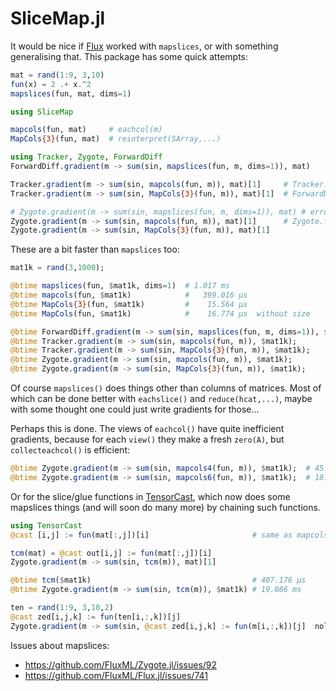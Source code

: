 # SliceMap.jl

It would be nice if [Flux](https://github.com/FluxML/Flux.jl) worked with `mapslices`, 
or with something generalising that. This package has some quick attempts:

```julia
mat = rand(1:9, 3,10)
fun(x) = 2 .+ x.^2
mapslices(fun, mat, dims=1)

using SliceMap

mapcols(fun, mat)     # eachcol(m)
MapCols{3}(fun, mat)  # reinterpret(SArray,...)

using Tracker, Zygote, ForwardDiff
ForwardDiff.gradient(m -> sum(sin, mapslices(fun, m, dims=1)), mat)

Tracker.gradient(m -> sum(sin, mapcols(fun, m)), mat)[1]     # Tracker.forward per slice
Tracker.gradient(m -> sum(sin, MapCols{3}(fun, m)), mat)[1]  # ForwardDiff on slices

# Zygote.gradient(m -> sum(sin, mapslices(fun, m, dims=1)), mat) # errors
Zygote.gradient(m -> sum(sin, mapcols(fun, m)), mat)[1]      # Zygote.forward 
Zygote.gradient(m -> sum(sin, MapCols{3}(fun, m)), mat)[1]
```

These are a bit faster than `mapslices` too:

```julia
mat1k = rand(3,1000);

@btime mapslices(fun, $mat1k, dims=1)  # 1.017 ms
@btime mapcols(fun, $mat1k)            #   399.016 μs
@btime MapCols{3}(fun, $mat1k)         #    15.564 μs
@btime MapCols(fun, $mat1k)            #    16.774 μs  without size

@btime ForwardDiff.gradient(m -> sum(sin, mapslices(fun, m, dims=1)), $mat1k); # 372.705 ms
@btime Tracker.gradient(m -> sum(sin, mapcols(fun, m)), $mat1k);               #  70.203 ms
@btime Tracker.gradient(m -> sum(sin, MapCols{3}(fun, m)), $mat1k);            #     146.561 μs, 330.51 KiB
@btime Zygote.gradient(m -> sum(sin, mapcols(fun, m)), $mat1k);                #  20.018 ms, 3.82 MiB
@btime Zygote.gradient(m -> sum(sin, MapCols{3}(fun, m)), $mat1k);             #     245.550 μs
```

Of course `mapslices()` does things other than columns of matrices. 
Most of which can be done better with `eachslice()` and `reduce(hcat,...)`, 
maybe with some thought one could just write gradients for those...

Perhaps this is done. The views of `eachcol()` have quite inefficient gradients, 
because for each `view()` they make a fresh `zero(A)`, but `collecteachcol()` is efficient:

```julia
@btime Zygote.gradient(m -> sum(sin, mapcols4(fun, m)), $mat1k);  # 45.616 ms, 49.49 MiB
@btime Zygote.gradient(m -> sum(sin, mapcols6(fun, m)), $mat1k);  # 18.655 ms,  3.37 MiB
```

Or for the slice/glue functions in [TensorCast](https://github.com/mcabbott/TensorCast.jl),
which now does some mapslices things (and will soon do many more) by chaining such functions.

```julia
using TensorCast
@cast [i,j] := fun(mat[:,j])[i]                       # same as mapcols

tcm(mat) = @cast out[i,j] := fun(mat[:,j])[i]
Zygote.gradient(m -> sum(sin, tcm(m)), mat)[1]

@btime tcm($mat1k)                                    # 407.176 μs
@btime Zygote.gradient(m -> sum(sin, tcm(m)), $mat1k) # 19.086 ms

ten = rand(1:9, 3,10,2)
@cast zed[i,j,k] := fun(ten[i,:,k])[j]
Zygote.gradient(m -> sum(sin, @cast zed[i,j,k] := fun(m[i,:,k])[j]  nolazy), ten)[1]
```

Issues about mapslices:
* https://github.com/FluxML/Zygote.jl/issues/92
* https://github.com/FluxML/Flux.jl/issues/741
